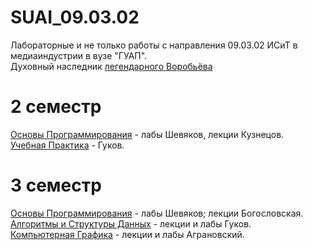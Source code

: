 # SUAI_09.03.02  
Лабораторные и не только работы с направления 09.03.02 ИСиТ в медиаиндустрии в вузе "ГУАП".  
Духовный наследник [легендарного Воробьёва](https://github.com/vladcto/suai-labs/)  
# 2 семестр  
[Основы Программирования](https://github.com/MyataEtoki/SUAI_09.03.02/tree/main/2_semester/ОП) - лабы Шевяков, лекции Кузнецов.  
[Учебная Практика](https://github.com/MyataEtoki/Arcade-of-Fish) - Гуков.
# 3 семестр  
[Основы Программирования](https://github.com/MyataEtoki/SUAI_09.03.02/tree/main/3_semester/ОП) - лабы Шевяков; лекции Богословская.  
[Алгоритмы и Структуры Данных](https://github.com/MyataEtoki/SUAI_09.03.02/tree/main/3_semester/АлиСД) - лекции и лабы Гуков.  
[Компьютерная Графика](https://github.com/MyataEtoki/SUAI_09.03.02/tree/main/3_semester/КГ) - лекции и лабы Аграновский.
